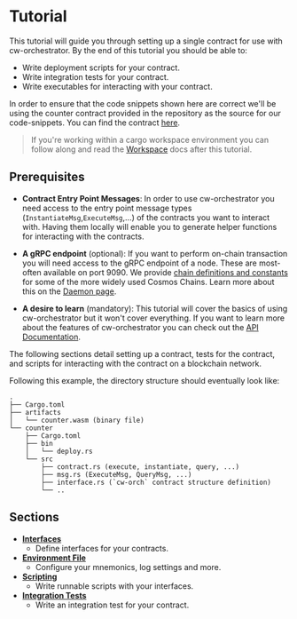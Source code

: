 # Tutorial

This tutorial will guide you through setting up a single contract for use with cw-orchestrator. By the end of this tutorial you should be able to:

- Write deployment scripts for your contract.
- Write integration tests for your contract.
- Write executables for interacting with your contract.

In order to ensure that the code snippets shown here are correct we'll be using the counter contract provided in the repository as the source for our code-snippets. You can find the contract [here](https://github.com/AbstractSDK/cw-orchestrator/tree/main/contracts/counter).

> If you're working within a cargo workspace environment you can follow along and read the [Workspace](../workspace/index.md) docs after this tutorial.

## Prerequisites

- <b>Contract Entry Point Messages</b>: In order to use cw-orchestrator you need access to the entry point message types (`InstantiateMsg`,`ExecuteMsg`,...) of the contracts you want to interact with. Having them locally will enable you to generate helper functions for interacting with the contracts.

- <b>A gRPC endpoint</b> (optional): If you want to perform on-chain transaction you will need access to the gRPC endpoint of a node. These are most-often available on port 9090. We provide [chain definitions and constants](../chains/index.md) for some of the more widely used Cosmos Chains. Learn more about this on the [Daemon page](../integrations/daemon.md). 

- <b>A desire to learn</b> (mandatory): This tutorial will cover the basics of using cw-orchestrator but it won't cover everything. If you want to learn more about the features of cw-orchestrator you can check out the [API Documentation](https://docs.rs/cw-orch/latest/cw_orch/).

The following sections detail setting up a contract, tests for the contract, and scripts for interacting with the contract on a blockchain network.

Following this example, the directory structure should eventually look like:

```path
.
├── Cargo.toml
├── artifacts
│   └── counter.wasm (binary file)
└── counter
    ├── Cargo.toml
    ├── bin
    │   └── deploy.rs
    └── src
        ├── contract.rs (execute, instantiate, query, ...)
        ├── msg.rs (ExecuteMsg, QueryMsg, ...)
        ├── interface.rs (`cw-orch` contract structure definition)
        └── ..

```

## Sections

- **[Interfaces](./interfaces.md)**
  - Define interfaces for your contracts.
- **[Environment File](./env-variable.md)**
  - Configure your mnemonics, log settings and more.
- **[Scripting](./scripting.md)**
  - Write runnable scripts with your interfaces.
- **[Integration Tests](./integration-tests.md)**
  - Write an integration test for your contract.
